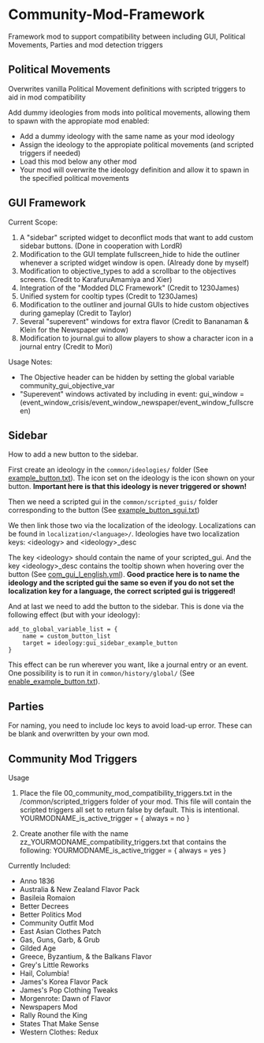 # Community-Mod-Framework
Framework mod to support compatibility between including GUI, Political Movements, Parties and mod detection triggers

## Political Movements ##

Overwrites vanilla Political Movement definitions with scripted triggers to aid in mod compatibility

Add dummy ideologies from mods into political movements, allowing them to spawn with the appropiate mod enabled:
* Add a dummy ideology with the same name as your mod ideology
* Assign the ideology to the appropiate political movements (and scripted triggers if needed)
* Load this mod below any other mod
* Your mod will overwrite the ideology definition and allow it to spawn in the specified political movements

## GUI Framework ##

Current Scope:
1) A "sidebar" scripted widget to deconflict mods that want to add custom sidebar buttons. (Done in cooperation with LordR)
2) Modification to the GUI template fullscreen_hide to hide the outliner whenever a scripted widget window is open. (Already done by myself)
3) Modification to objective_types to add a scrollbar to the objectives screens. (Credit to KarafuruAmamiya and Xier)
4) Integration of the "Modded DLC Framework" (Credit to 1230James)
5) Unified system for cooltip types (Credit to 1230James)
6) Modification to the outliner and journal GUIs to hide custom objectives during gameplay (Credit to Taylor)
7) Several "superevent" windows for extra flavor (Credit to Bananaman & Klein for the Newspaper window)
8) Modification to journal.gui to allow players to show a character icon in a journal entry (Credit to Mori)

Usage Notes:
* The Objective header can be hidden by setting the global variable community_gui_objective_var
* "Superevent" windows activated by including in event: gui_window = (event_window_crisis/event_window_newspaper/event_window_fullscreen)

## Sidebar ##

How to add a new button to the sidebar.

First create an ideology in the `common/ideologies/` folder (See [example_button.txt](common/ideologies/example_button.txt)).
The icon set on the ideology is the icon shown on your button.
**Important here is that this ideology is never triggered or shown!**

Then we need a scripted gui in the `common/scripted_guis/` folder corresponding to the button (See [example_button_sgui.txt](common/scripted_guis/example_button_sgui.txt))

We then link those two via the localization of the ideology.
Localizations can be found in `localization/<language>/`.
Ideologies have two localization keys: \<ideology\> and \<ideology\>_desc

The key \<ideology\> should contain the name of your scripted_gui.
And the key \<ideology\>_desc contains the tooltip shown when hovering over the button (See [com_gui_l_english.yml](localization/english/com_gui_l_english.yml)).
**Good practice here is to name the ideology and the scripted gui the same so even if you do not set the localization key for a language, the correct scripted gui is triggered!**

And at last we need to add the button to the sidebar.
This is done via the following effect (but with your ideology):
```
add_to_global_variable_list = {
    name = custom_button_list
    target = ideology:gui_sidebar_example_button
}
```
This effect can be run wherever you want, like a journal entry or an event.
One possibility is to run it in `common/history/global/` (See [enable_example_button.txt](common/history/global/enable_example_button.txt)).

## Parties ##
For naming, you need to include loc keys to avoid load-up error. These can be blank and overwritten by your own mod. 

## Community Mod Triggers ##

Usage
1) Place the file 00_community_mod_compatibility_triggers.txt  in the /common/scripted_triggers folder of your mod. This file will contain the scripted triggers all set to return false by default. This is intentional.
YOURMODNAME_is_active_trigger = {
  always = no
}

2) Create another file with the name zz_YOURMODNAME_compatibility_triggers.txt that contains the following:
YOURMODNAME_is_active_trigger = {
  always = yes
}

Currently Included:
* Anno 1836
* Australia & New Zealand Flavor Pack
* Basileia Romaion
* Better Decrees
* Better Politics Mod
* Community Outfit Mod
* East Asian Clothes Patch
* Gas, Guns, Garb, & Grub
* Gilded Age
* Greece, Byzantium, & the Balkans Flavor
* Grey's Little Reworks
* Hail, Columbia!
* James's Korea Flavor Pack
* James's Pop Clothing Tweaks
* Morgenrote: Dawn of Flavor
* Newspapers Mod
* Rally Round the King
* States That Make Sense
* Western Clothes: Redux
